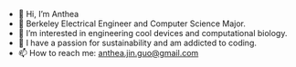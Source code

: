 - 👋 Hi, I’m Anthea
- 🐻 Berkeley Electrical Engineer and Computer Science Major.
- 👀 I’m interested in engineering cool devices and computational biology.
- 🌱 I have a passion for sustainability and am addicted to coding.
- 📫 How to reach me: anthea.jin.guo@gmail.com

<!---
crocodile27/crocodile27 is a ✨ special ✨ repository because its `README.md` (this file) appears on your GitHub profile.
You can click the Preview link to take a look at your changes.
--->
